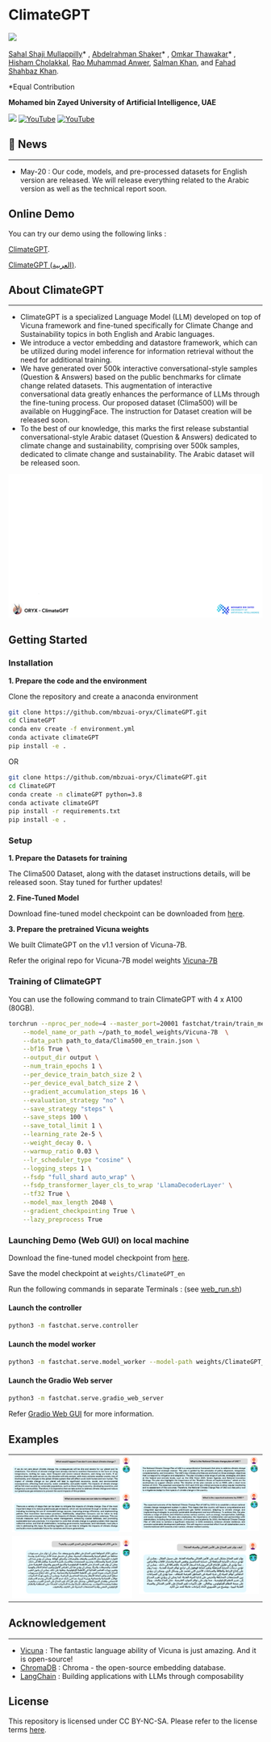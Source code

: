 # ClimateGPT
![](https://i.imgur.com/waxVImv.png)

[Sahal Shaji Mullappilly](https://scholar.google.com/citations?user=LJWxVpUAAAAJ&hl=en)* , [Abdelrahman Shaker](https://amshaker.github.io/)* , [Omkar Thawakar](https://omkarthawakar.github.io/)* , [Hisham Cholakkal](https://scholar.google.com/citations?hl=en&user=bZ3YBRcAAAAJ), [Rao Muhammad Anwer](https://scholar.google.com/citations?hl=en&authuser=1&user=_KlvMVoAAAAJ), [Salman Khan](https://salman-h-khan.github.io/), and [Fahad Shahbaz Khan](https://scholar.google.es/citations?user=zvaeYnUAAAAJ&hl=en). 

*Equal Contribution

**Mohamed bin Zayed University of Artificial Intelligence, UAE**


<a href='#'><img src='https://img.shields.io/badge/Project-Page-Green'></a> [![YouTube](https://badges.aleen42.com/src/youtube.svg)](https://youtu.be/2NKiujOJnqI) [![YouTube](https://badges.aleen42.com/src/youtube.svg)](https://youtu.be/0CGb9jzxV1U)



## :rocket: News
<hr>

+ May-20 : Our code, models, and pre-processed datasets for English version are released. We will release everything related to the Arabic version as well as the technical report soon.


## Online Demo
You can try our demo using the following links :

[ClimateGPT](https://www.ival-mbzuai.com/climategpt-en).

[ClimateGPT (العربية)](https://www.ival-mbzuai.com/climategpt-arabic).


## About ClimateGPT
<hr>

+ ClimateGPT is a specialized Language Model (LLM) developed on top of Vicuna framework and fine-tuned specifically for Climate Change and Sustainability topics in both English and Arabic languages.
+ We introduce a vector embedding and datastore framework, which can be utilized during model inference for information retrieval without the need for additional training.
+ We have generated over 500k interactive conversational-style samples (Question & Answers) based on the public benchmarks for climate change related datasets. This augmentation of interactive conversational data greatly enhances the performance of LLMs through the fine-tuning process. Our proposed dataset (Clima500) will be available on HuggingFace. The instruction for Dataset creation will be released soon.
+ To the best of our knowledge, this marks the first release substantial conversational-style Arabic dataset (Question & Answers) dedicated to climate change and sustainability, comprising over 500k samples, dedicated to climate change and sustainability. The Arabic dataset will be released soon.

![overview](assets/ClimateGPT_overall.gif)


## Getting Started
### Installation

**1. Prepare the code and the environment**

Clone the repository and create a anaconda environment

```bash
git clone https://github.com/mbzuai-oryx/ClimateGPT.git
cd ClimateGPT
conda env create -f environment.yml
conda activate climateGPT
pip install -e .
```
OR 
```bash
git clone https://github.com/mbzuai-oryx/ClimateGPT.git
cd ClimateGPT
conda create -n climateGPT python=3.8
conda activate climateGPT
pip install -r requirements.txt
pip install -e .
```

### Setup

**1. Prepare the Datasets for training**

The Clima500 Dataset, along with the dataset instructions details, will be released soon. Stay tuned for further updates!


**2. Fine-Tuned Model**

Download fine-tuned model checkpoint can be downloaded from [here](https://huggingface.co/mbzuai-oryx/ClimateGPT/tree/main).

**3. Prepare the pretrained Vicuna weights**

We built ClimateGPT on the v1.1 version of Vicuna-7B.
 
Refer the original repo for Vicuna-7B model weights [Vicuna-7B](https://github.com/lm-sys/FastChat#vicuna-7b)


### Training of ClimateGPT 

You can use the following command to train ClimateGPT with 4 x A100 (80GB).
```bash
torchrun --nproc_per_node=4 --master_port=20001 fastchat/train/train_mem.py \
    --model_name_or_path ~/path_to_model_weights/Vicuna-7B  \
    --data_path path_to_data/Clima500_en_train.json \
    --bf16 True \
    --output_dir output \
    --num_train_epochs 1 \
    --per_device_train_batch_size 2 \
    --per_device_eval_batch_size 2 \
    --gradient_accumulation_steps 16 \
    --evaluation_strategy "no" \
    --save_strategy "steps" \
    --save_steps 100 \
    --save_total_limit 1 \
    --learning_rate 2e-5 \
    --weight_decay 0. \
    --warmup_ratio 0.03 \
    --lr_scheduler_type "cosine" \
    --logging_steps 1 \
    --fsdp "full_shard auto_wrap" \
    --fsdp_transformer_layer_cls_to_wrap 'LlamaDecoderLayer' \
    --tf32 True \
    --model_max_length 2048 \
    --gradient_checkpointing True \
    --lazy_preprocess True
```

### Launching Demo (Web GUI) on local machine

Download the fine-tuned model checkpoint from [here](https://huggingface.co/mbzuai-oryx/ClimateGPT/tree/main).

Save the model checkpoint at `weights/ClimateGPT_en`

Run the following commands in separate Terminals : (see [web_run.sh](web_run.sh))

#### Launch the controller
```bash
python3 -m fastchat.serve.controller
```
#### Launch the model worker
```bash
python3 -m fastchat.serve.model_worker --model-path weights/ClimateGPT_en
```
#### Launch the Gradio Web server
```bash
python3 -m fastchat.serve.gradio_web_server
```

Refer [Gradio Web GUI](https://github.com/lm-sys/FastChat#serving-with-web-gui) for more information.

## Examples
  |   |   |
:-------------------------:|:-------------------------:
![example 1](assets/English_example_1.png) |  ![example 2](assets/English_example_2.png)
![example 3](assets/Arabic_example_1.png)  |  ![example 4](assets/Arabic_example_2.png)


## Acknowledgement
<hr>

+ [Vicuna](https://github.com/lm-sys/FastChat) : The fantastic language ability of Vicuna is just amazing. And it is open-source!
+ [ChromaDB](https://github.com/chroma-core/chroma) : Chroma - the open-source embedding database.
+ [LangChain](https://github.com/hwchase17/langchain) : Building applications with LLMs through composability

## License
This repository is licensed under CC BY-NC-SA. Please refer to the license terms [here](https://creativecommons.org/licenses/by-nc-sa/4.0/).
